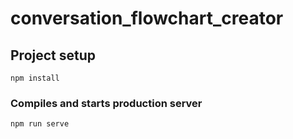 # conversation_flowchart_creator

## Project setup

```
npm install
```

### Compiles and starts production server

```
npm run serve
```

